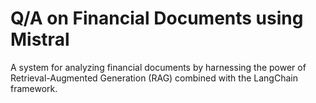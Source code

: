 # Q/A on Financial Documents using Mistral
A system for analyzing financial documents by harnessing the power of Retrieval-Augmented Generation (RAG) combined with the LangChain framework. 
